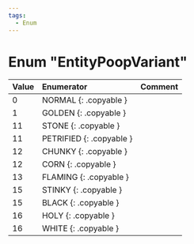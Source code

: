 ```yaml
---
tags:
  - Enum
---
```

# Enum "EntityPoopVariant"
|Value|Enumerator|Comment|
|:--|:--|:--|
|0 |NORMAL {: .copyable } |  |
|1 |GOLDEN {: .copyable } |  |
|11 |STONE {: .copyable } |  |
|11 |PETRIFIED {: .copyable } |  |
|12 |CHUNKY {: .copyable } |  |
|12 |CORN {: .copyable } |  |
|13 |FLAMING {: .copyable } |  |
|15 |STINKY {: .copyable } |  |
|15 |BLACK {: .copyable } |  |
|16 |HOLY {: .copyable } |  |
|16 |WHITE {: .copyable } |  |
